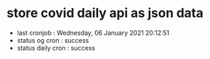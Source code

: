 # store covid daily api as json data

- last cronjob : Wednesday, 06 January 2021 20:12:51
- status og cron : success
- status daily cron : success
      
      